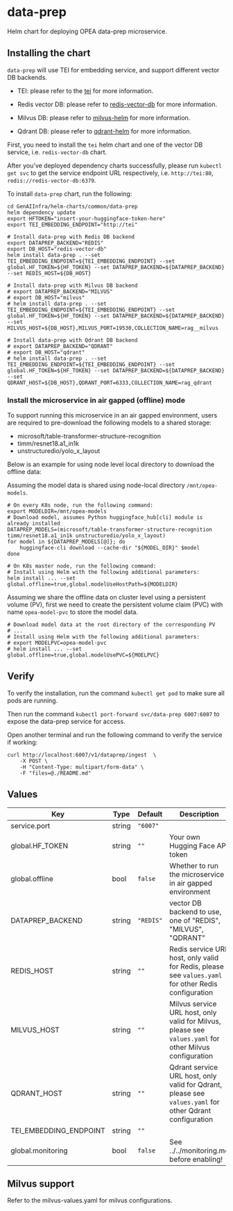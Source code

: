 # data-prep

Helm chart for deploying OPEA data-prep microservice.

## Installing the chart

`data-prep` will use TEI for embedding service, and support different vector DB backends.

- TEI: please refer to the [tei](../tei) for more information.

- Redis vector DB: please refer to [redis-vector-db](../redis-vector-db/) for more information.

- Milvus DB: please refer to [milvus-helm](https://github.com/zilliztech/milvus-helm/tree/milvus-4.2.12) for more information.

- Qdrant DB: please refer to [qdrant-helm](https://github.com/qdrant/qdrant-helm/tree/qdrant-1.13.1/charts/qdrant) for more information.

First, you need to install the `tei` helm chart and one of the vector DB service, i.e. `redis-vector-db` chart.

After you've deployed dependency charts successfully, please run `kubectl get svc` to get the service endpoint URL respectively, i.e. `http://tei:80`, `redis://redis-vector-db:6379`.

To install `data-prep` chart, run the following:

```console
cd GenAIInfra/helm-charts/common/data-prep
helm dependency update
export HFTOKEN="insert-your-huggingface-token-here"
export TEI_EMBEDDING_ENDPOINT="http://tei"

# Install data-prep with Redis DB backend
export DATAPREP_BACKEND="REDIS"
export DB_HOST="redis-vector-db"
helm install data-prep . --set TEI_EMBEDDING_ENDPOINT=${TEI_EMBEDDING_ENDPOINT} --set global.HF_TOKEN=${HF_TOKEN} --set DATAPREP_BACKEND=${DATAPREP_BACKEND} --set REDIS_HOST=${DB_HOST}

# Install data-prep with Milvus DB backend
# export DATAPREP_BACKEND="MILVUS"
# export DB_HOST="milvus"
# helm install data-prep . --set TEI_EMBEDDING_ENDPOINT=${TEI_EMBEDDING_ENDPOINT} --set global.HF_TOKEN=${HF_TOKEN} --set DATAPREP_BACKEND=${DATAPREP_BACKEND} --set MILVUS_HOST=${DB_HOST},MILVUS_PORT=19530,COLLECTION_NAME=rag__milvus

# Install data-prep with Qdrant DB backend
# export DATAPREP_BACKEND="QDRANT"
# export DB_HOST="qdrant"
# helm install data-prep . --set TEI_EMBEDDING_ENDPOINT=${TEI_EMBEDDING_ENDPOINT} --set global.HF_TOKEN=${HF_TOKEN} --set DATAPREP_BACKEND=${DATAPREP_BACKEND} --set QDRANT_HOST=${DB_HOST},QDRANT_PORT=6333,COLLECTION_NAME=rag_qdrant
```

### Install the microservice in air gapped (offline) mode

To support running this microservice in an air gapped environment, users are required to pre-download the following models to a shared storage:

- microsoft/table-transformer-structure-recognition
- timm/resnet18.a1_in1k
- unstructuredio/yolo_x_layout

Below is an example for using node level local directory to download the offline data:

Assuming the model data is shared using node-local directory `/mnt/opea-models`.

```
# On every K8s node, run the following command:
export MODELDIR=/mnt/opea-models
# Download model, assumes Python huggingface_hub[cli] module is already installed
DATAPREP_MODELS=(microsoft/table-transformer-structure-recognition timm/resnet18.a1_in1k unstructuredio/yolo_x_layout)
for model in ${DATAPREP_MODELS[@]}; do
    huggingface-cli download --cache-dir "${MODEL_DIR}" $model
done

# On K8s master node, run the following command:
# Install using Helm with the following additional parameters:
helm install ... --set global.offline=true,global.modelUseHostPath=${MODELDIR}
```

Assuming we share the offline data on cluster level using a persistent volume (PV), first we need to create the persistent volume claim (PVC) with name `opea-model-pvc` to store the model data.

```
# Download model data at the root directory of the corresponding PV
# ...
# Install using Helm with the following additional parameters:
# export MODELPVC=opea-model-pvc
# helm install ... --set global.offline=true,global.modelUsePVC=${MOELPVC}
```

## Verify

To verify the installation, run the command `kubectl get pod` to make sure all pods are running.

Then run the command `kubectl port-forward svc/data-prep 6007:6007` to expose the data-prep service for access.

Open another terminal and run the following command to verify the service if working:

```console
curl http://localhost:6007/v1/dataprep/ingest  \
    -X POST \
    -H "Content-Type: multipart/form-data" \
    -F "files=@./README.md"
```

## Values

| Key                    | Type   | Default   | Description                                                                                             |
| ---------------------- | ------ | --------- | ------------------------------------------------------------------------------------------------------- |
| service.port           | string | `"6007"`  |                                                                                                         |
| global.HF_TOKEN        | string | `""`      | Your own Hugging Face API token                                                                         |
| global.offline         | bool   | `false`   | Whether to run the microservice in air gapped environment                                               |
| DATAPREP_BACKEND       | string | `"REDIS"` | vector DB backend to use, one of "REDIS", "MILVUS", "QDRANT"                                            |
| REDIS_HOST             | string | `""`      | Redis service URL host, only valid for Redis, please see `values.yaml` for other Redis configuration    |
| MILVUS_HOST            | string | `""`      | Milvus service URL host, only valid for Milvus, please see `values.yaml` for other Milvus configuration |
| QDRANT_HOST            | string | `""`      | Qdrant service URL host, only valid for Qdrant, please see `values.yaml` for other Qdrant configuration |
| TEI_EMBEDDING_ENDPOINT | string | `""`      |                                                                                                         |
| global.monitoring      | bool   | `false`   | See ../../monitoring.md before enabling!                                                                |

## Milvus support

Refer to the milvus-values.yaml for milvus configurations.
